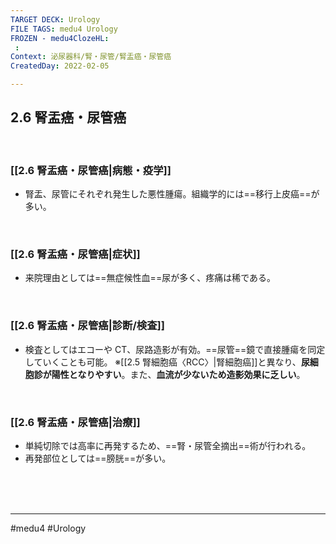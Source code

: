 ```yaml
---
TARGET DECK: Urology
FILE TAGS: medu4 Urology
FROZEN - medu4ClozeHL:
 : 
Context: 泌尿器科/腎・尿管/腎盂癌・尿管癌
CreatedDay: 2022-02-05

---
```


## 2.6 腎盂癌・尿管癌

<br>

### [[2.6 腎盂癌・尿管癌|病態・疫学]]
* 腎盂、尿管にそれぞれ発生した悪性腫瘍。組織学的には==移行上皮癌==が多い。
<!--ID: 1644300119156-->



<br>

### [[2.6 腎盂癌・尿管癌|症状]]
* 来院理由としては==無症候性血==尿が多く、疼痛は稀である。
<!--ID: 1644300119163-->


<br>

### [[2.6 腎盂癌・尿管癌|診断/検査]]
* 検査としてはエコーや CT、尿路造影が有効。==尿管==鏡で直接腫瘍を同定していくことも可能。
※[[2.5 腎細胞癌〈RCC〉|腎細胞癌]]と異なり、**尿細胞診が陽性となりやすい**。また、**血流が少ないため造影効果に乏しい**。
<!--ID: 1644300119170-->


<br>

### [[2.6 腎盂癌・尿管癌|治療]]
* 単純切除では高率に再発するため、==腎・尿管全摘出==術が行われる。 
* 再発部位としては==膀胱==が多い。
<!--ID: 1656650640959-->





<br><br><br>

---
#medu4 #Urology 